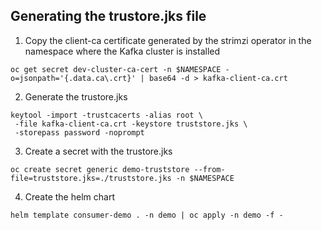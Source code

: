## Generating the trustore.jks file

1. Copy the client-ca certificate generated by the strimzi operator in the namespace where the Kafka cluster is installed
``` shell
oc get secret dev-cluster-ca-cert -n $NAMESPACE -o=jsonpath='{.data.ca\.crt}' | base64 -d > kafka-client-ca.crt
```

2. Generate the trustore.jks
``` shell
keytool -import -trustcacerts -alias root \
 -file kafka-client-ca.crt -keystore truststore.jks \
 -storepass password -noprompt
```

3. Create a secret with the trustore.jks
``` shell
oc create secret generic demo-truststore --from-file=truststore.jks=./truststore.jks -n $NAMESPACE 
```

4. Create the helm chart
``` shell
helm template consumer-demo . -n demo | oc apply -n demo -f -
```
